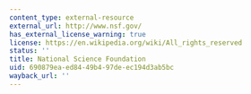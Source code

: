```yaml
---
content_type: external-resource
external_url: http://www.nsf.gov/
has_external_license_warning: true
license: https://en.wikipedia.org/wiki/All_rights_reserved
status: ''
title: National Science Foundation
uid: 690879ea-ed84-49b4-97de-ec194d3ab5bc
wayback_url: ''
---
```


